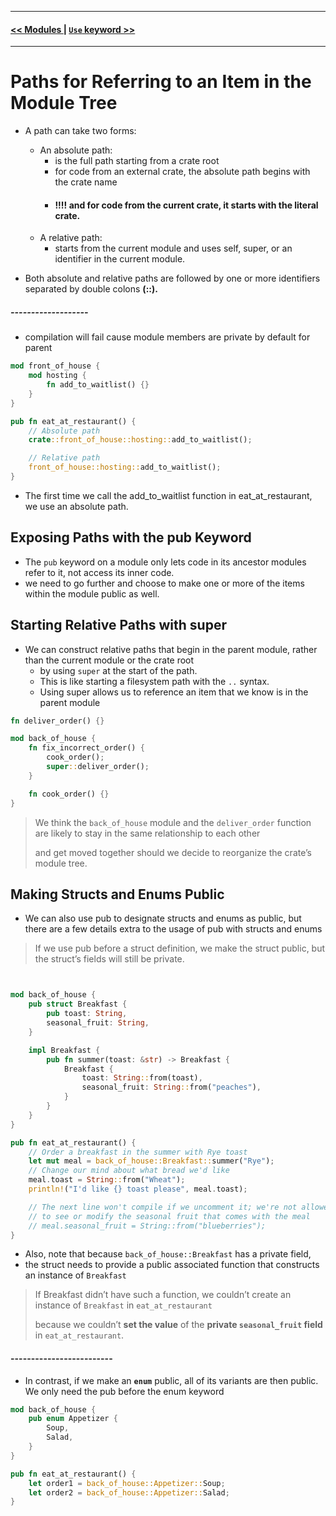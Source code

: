 ----
#### [<< Modules ](./modules_controlflow_privacy.md) | [ `Use` keyword >>](./use_keyword.md)

---

# Paths for Referring to an Item in the Module Tree
* A path can take two forms:
  * An absolute path:
    * is the full path starting from a crate root
    * for code from an external crate, the absolute path begins with the crate name
    * #### !!!! and for code from the current crate, it starts with the literal crate.
  * A relative path:
    * starts from the current module and uses self, super, or an identifier in the current module.

* Both absolute and relative paths are followed by one or more identifiers separated by double colons **(::).**


##### -------------------
* compilation will fail cause module members are private by default for parent
```rust
mod front_of_house {
    mod hosting {
        fn add_to_waitlist() {}
    }
}

pub fn eat_at_restaurant() {
    // Absolute path
    crate::front_of_house::hosting::add_to_waitlist();

    // Relative path
    front_of_house::hosting::add_to_waitlist();
}
```
* The first time we call the add_to_waitlist function in eat_at_restaurant, we use an absolute path.


## Exposing Paths with the pub Keyword
* The `pub` keyword on a module only lets code in its ancestor modules refer to it, not access its inner code.
* we need to go further and choose to make one or more of the items within the module public as well.

## Starting Relative Paths with super
* We can construct relative paths that begin in the parent module, rather than the current module or the crate root
  * by using `super` at the start of the path.
  * This is like starting a filesystem path with the `..` syntax.
  * Using super allows us to reference an item that we know is in the parent module

```rust
fn deliver_order() {}

mod back_of_house {
    fn fix_incorrect_order() {
        cook_order();
        super::deliver_order();
    }

    fn cook_order() {}
}
```
> We think the `back_of_house` module and the `deliver_order` function are likely to stay in the same relationship to each other
> 
> and get moved together should we decide to reorganize the crate’s module tree.


## Making Structs and Enums Public
* We can also use pub to designate structs and enums as public, but there are a few details extra to the usage of pub with structs and enums

>  If we use pub before a struct definition, we make the struct public, but the struct’s fields will still be private.

```rust


mod back_of_house {
    pub struct Breakfast {
        pub toast: String,
        seasonal_fruit: String,
    }

    impl Breakfast {
        pub fn summer(toast: &str) -> Breakfast {
            Breakfast {
                toast: String::from(toast),
                seasonal_fruit: String::from("peaches"),
            }
        }
    }
}

pub fn eat_at_restaurant() {
    // Order a breakfast in the summer with Rye toast
    let mut meal = back_of_house::Breakfast::summer("Rye");
    // Change our mind about what bread we'd like
    meal.toast = String::from("Wheat");
    println!("I'd like {} toast please", meal.toast);

    // The next line won't compile if we uncomment it; we're not allowed
    // to see or modify the seasonal fruit that comes with the meal
    // meal.seasonal_fruit = String::from("blueberries");
}
```

* Also, note that because `back_of_house::Breakfast` has a private field,
* the struct needs to provide a public associated function that constructs an instance of `Breakfast`

> If Breakfast didn’t have such a function, we couldn’t create an instance of `Breakfast` in `eat_at_restaurant` 
> 
> because we couldn’t **set the value** of the **private `seasonal_fruit` field** in `eat_at_restaurant`.

#### -------------------------

* In contrast, if we make an **`enum`** public, all of its variants are then public. We only need the pub before the enum keyword

```rust
mod back_of_house {
    pub enum Appetizer {
        Soup,
        Salad,
    }
}

pub fn eat_at_restaurant() {
    let order1 = back_of_house::Appetizer::Soup;
    let order2 = back_of_house::Appetizer::Salad;
}
```

